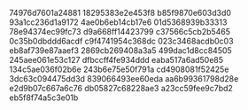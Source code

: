 74976d7601a24881
18295383e2e453f8
b85f9870e603d3d0
93a1cc236d1a9172
4ae0b6eb14cb17e6
01d5368939b33313
78e94374ec99fc73
d9a668ff14423799
c37566c5cb2b5465
0c35b0dbddd6acdf
c9f4741954c368dc
023c3468acdb0c03
eb8af739e87aaef3
2869cb269408a3a5
499dac1d8cc84505
245aee061e53c127
dfbccff4fe934ddd
eaba517a6ad50e85
134c5ae036f02b6e
243b6e75e50f791a
cd4908081f52425e
3dc63c094475dd3d
839066493ee60eda
aa6b99361798d28e
e2d9b07c667a6c76
db05827c68228ae3
a23cc59fee9c7bd2
eb5f8f74a5c3e01b
